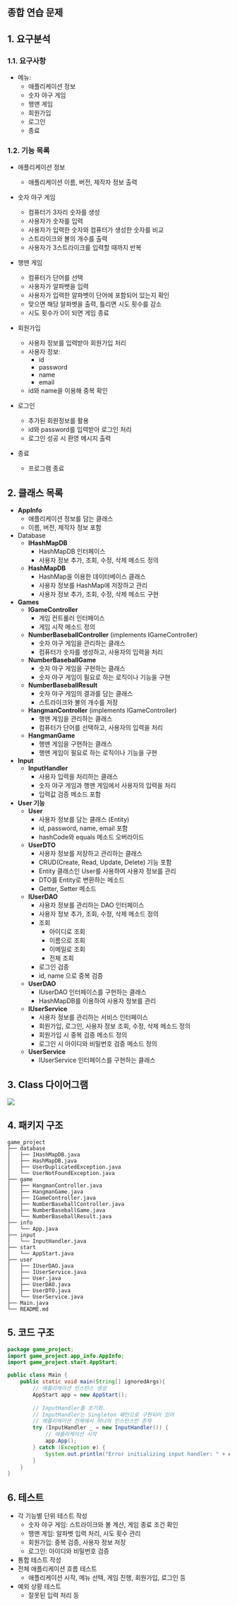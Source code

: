 ## 종합 연습 문제

## 1. 요구분석

### 1.1. 요구사항

- 메뉴:
  - 애플리케이션 정보
  - 숫자 야구 게임
  - 행맨 게임
  - 회원가입
  - 로그인
  - 종료

### 1.2. 기능 목록

- 애플리케이션 정보
  - 애플리케이션 이름, 버전, 제작자 정보 출력

- 숫자 야구 게임
  - 컴퓨터가 3자리 숫자를 생성
  - 사용자가 숫자를 입력
  - 사용자가 입력한 숫자와 컴퓨터가 생성한 숫자를 비교
  - 스트라이크와 볼의 개수를 출력
  - 사용자가 3스트라이크를 입력할 때까지 반복
- 행맨 게임
  - 컴퓨터가 단어를 선택
  - 사용자가 알파벳을 입력
  - 사용자가 입력한 알파벳이 단어에 포함되어 있는지 확인
  - 맞으면 해당 알파벳을 출력, 틀리면 시도 횟수를 감소
  - 시도 횟수가 0이 되면 게임 종료
- 회원가입
  - 사용자 정보를 입력받아 회원가입 처리
  - 사용자 정보:
    - id
    - password
    - name
    - email
  - id와 name을 이용해 중복 확인
- 로그인
  - 추가된 회원정보를 활용
  - id와 password를 입력받아 로그인 처리
  - 로그인 성공 시 환영 메시지 출력
- 종료
  - 프로그램 종료

## 2. 클래스 목록

- **AppInfo**
  - 애플리케이션 정보를 담는 클래스
  - 이름, 버전, 제작자 정보 포함
- Database
  - **IHashMapDB**
    - HashMapDB 인터페이스
    - 사용자 정보 추가, 조회, 수정, 삭제 메소드 정의
  - **HashMapDB**
    - HashMap을 이용한 데이터베이스 클래스
    - 사용자 정보를 HashMap에 저장하고 관리
    - 사용자 정보 추가, 조회, 수정, 삭제 메소드 구현
- **Games**
  - **IGameController**
    - 게임 컨트롤러 인터페이스
    - 게임 시작 메소드 정의
  - **NumberBaseballController** (implements IGameController)
    - 숫자 야구 게임을 관리하는 클래스
    - 컴퓨터가 숫자를 생성하고, 사용자의 입력을 처리
  - **NumberBaseballGame**
    - 숫자 야구 게임을 구현하는 클래스
    - 숫자 야구 게임이 필요로 하는 로직이나 기능을 구현
  - **NumberBaseballResult**
    - 숫자 야구 게임의 결과를 담는 클래스
    - 스트라이크와 볼의 개수를 저장
  - **HangmanController** (implements IGameController)
    - 행맨 게임을 관리하는 클래스
    - 컴퓨터가 단어를 선택하고, 사용자의 입력을 처리
  - **HangmanGame**
    - 행맨 게임을 구현하는 클래스
    - 행맨 게임이 필요로 하는 로직이나 기능을 구현
- **Input**
  - **InputHandler**
    - 사용자 입력을 처리하는 클래스
    - 숫자 야구 게임과 행맨 게임에서 사용자의 입력을 처리
    - 입력값 검증 메소드 포함
- **User 기능**
  - **User**
    - 사용자 정보를 담는 클래스 (Entity)
    - id, password, name, email 포함
    - hashCode와 equals 메소드 오버라이드
  - **UserDTO**
    - 사용자 정보를 저장하고 관리하는 클래스
    - CRUD(Create, Read, Update, Delete) 기능 포함
    - Entity 클래스인 User를 사용하여 사용자 정보를 관리
    - DTO를 Entity로 변환하는 메소드
    - Getter, Setter 메소드
  - **IUserDAO**
    - 사용자 정보를 관리하는 DAO 인터페이스
    - 사용자 정보 추가, 조회, 수정, 삭제 메소드 정의
    - 조회
      - 아이디로 조회
      - 이름으로 조회
      - 이메일로 조회
      - 전체 조회
    - 로그인 검증
    - id, name 으로 중복 검증
  - **UserDAO**
    - IUserDAO 인터페이스를 구현하는 클래스
    - HashMapDB를 이용하여 사용자 정보를 관리
  - **IUserService**
    - 사용자 정보를 관리하는 서비스 인터페이스
    - 회원가입, 로그인, 사용자 정보 조회, 수정, 삭제 메소드 정의
    - 회원가입 시 중복 검증 메소드 정의
    - 로그인 시 아이디와 비밀번호 검증 메소드 정의
  - **UserService**
    - IUserService 인터페이스를 구현하는 클래스

## 3. Class 다이어그램

<img src="./Main.jpg" />

## 4. 패키지 구조

```
game_project
├── database
│   ├── IHashMapDB.java
│   ├── HashMapDB.java
│   ├── UserDuplicatedException.java
│   └── UserNotFoundException.java
├── game
│   ├── HangmanController.java
│   ├── HangmanGame.java
│   ├── IGameController.java
│   ├── NumberBaseballController.java
│   ├── NumberBaseballGame.java
│   └── NumberBaseballResult.java
├── info
│   └── App.java
├── input
│   └── InputHandler.java
├── start
│   └── AppStart.java
├── user
│   ├── IUserDAO.java
│   ├── IUserService.java
│   ├── User.java
│   ├── UserDAO.java
│   ├── UserDTO.java
│   └── UserService.java
├── Main.java
└── README.md
```

## 5. 코드 구조

```java
package game_project;
import game_project.app_info.AppInfo;
import game_project.start.AppStart;

public class Main {
    public static void main(String[] ignoredArgs){
        // 애플리케이션 인스턴스 생성
        AppStart app = new AppStart();
        
        // InputHandler를 초기화.
        // InputHandler는 Singleton 패턴으로 구현되어 있어
        // 애플리케이션 전체에서 하나의 인스턴스만 존재
        try (InputHandler _ = new InputHandler()) {
            // 애플리케이션 시작
            app.App();
        } catch (Exception e) {
            System.out.println("Error initializing input handler: " + e.getMessage());
        }
    }
}
```

## 6. 테스트

- 각 기능별 단위 테스트 작성
  - 숫자 야구 게임: 스트라이크와 볼 계산, 게임 종료 조건 확인
  - 행맨 게임: 알파벳 입력 처리, 시도 횟수 관리
  - 회원가입: 중복 검증, 사용자 정보 저장
  - 로그인: 아이디와 비밀번호 검증
- 통합 테스트 작성
- 전체 애플리케이션 흐름 테스트
  - 애플리케이션 시작, 메뉴 선택, 게임 진행, 회원가입, 로그인 등
- 예외 상황 테스트
  - 잘못된 입력 처리 등